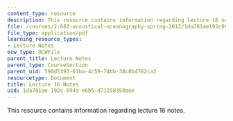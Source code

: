 ```yaml
---
content_type: resource
description: This resource contains information regarding lecture 16 notes.
file: /courses/2-682-acoustical-oceanography-spring-2012/1da781ae192c694ae6b5d71258358aee_MIT2_682S12_lec16.pdf
file_type: application/pdf
learning_resource_types:
- Lecture Notes
ocw_type: OCWFile
parent_title: Lecture Notes
parent_type: CourseSection
parent_uid: 590d5193-61ba-4c59-74bb-38c0b4762ca3
resourcetype: Document
title: Lecture 16 Notes
uid: 1da781ae-192c-694a-e6b5-d71258358aee
---
```

This resource contains information regarding lecture 16 notes.

